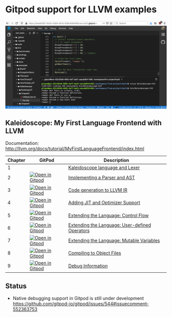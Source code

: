 # Gitpod support for LLVM examples

![GitPod Preview](gitpod-preview.png)

## Kaleidoscope: My First Language Frontend with LLVM

Documentation: http://llvm.org/docs/tutorial/MyFirstLanguageFrontend/index.html

| Chapter | GitPod | Description |
| ------- | ------ | ----------- |
| 1 |   | [Kaleidoscope language and Lexer](http://llvm.org/docs/tutorial/MyFirstLanguageFrontend/LangImpl01.html) |
| 2 |  <a href="https://gitpod.io/#example=Kaleidoscope-Ch2,source=llvm%2Fexamples%2FKaleidoscope%2FChapter2%2Ftoy.cpp/https://github.com/weliveindetail/llvm-project"><img src="https://gitpod.io/button/open-in-gitpod.svg" alt="Open in Gitpod" width="86" height="20"></a> | [Implementing a Parser and AST](http://llvm.org/docs/tutorial/MyFirstLanguageFrontend/LangImpl02.html) |
| 3 |  <a href="https://gitpod.io/#example=Kaleidoscope-Ch3,source=llvm%2Fexamples%2FKaleidoscope%2FChapter3%2Ftoy.cpp/https://github.com/weliveindetail/llvm-project"><img src="https://gitpod.io/button/open-in-gitpod.svg" alt="Open in Gitpod" width="86" height="20"></a> | [Code generation to LLVM IR](http://llvm.org/docs/tutorial/MyFirstLanguageFrontend/LangImpl03.html) |
| 4 |  <a href="https://gitpod.io/#example=Kaleidoscope-Ch4,source=llvm%2Fexamples%2FKaleidoscope%2FChapter4%2Ftoy.cpp/https://github.com/weliveindetail/llvm-project"><img src="https://gitpod.io/button/open-in-gitpod.svg" alt="Open in Gitpod" width="86" height="20"></a> | [Adding JIT and Optimizer Support](http://llvm.org/docs/tutorial/MyFirstLanguageFrontend/LangImpl04.html) |
| 5 |  <a href="https://gitpod.io/#example=Kaleidoscope-Ch5,source=llvm%2Fexamples%2FKaleidoscope%2FChapter5%2Ftoy.cpp/https://github.com/weliveindetail/llvm-project"><img src="https://gitpod.io/button/open-in-gitpod.svg" alt="Open in Gitpod" width="86" height="20"></a> | [Extending the Language: Control Flow](http://llvm.org/docs/tutorial/MyFirstLanguageFrontend/LangImpl05.html) |
| 6 |  <a href="https://gitpod.io/#example=Kaleidoscope-Ch6,source=llvm%2Fexamples%2FKaleidoscope%2FChapter6%2Ftoy.cpp/https://github.com/weliveindetail/llvm-project"><img src="https://gitpod.io/button/open-in-gitpod.svg" alt="Open in Gitpod" width="86" height="20"></a> | [Extending the Language: User-defined Operators](http://llvm.org/docs/tutorial/MyFirstLanguageFrontend/LangImpl06.html) |
| 7 |  <a href="https://gitpod.io/#example=Kaleidoscope-Ch7,source=llvm%2Fexamples%2FKaleidoscope%2FChapter7%2Ftoy.cpp/https://github.com/weliveindetail/llvm-project"><img src="https://gitpod.io/button/open-in-gitpod.svg" alt="Open in Gitpod" width="86" height="20"></a> | [Extending the Language: Mutable Variables](http://llvm.org/docs/tutorial/MyFirstLanguageFrontend/LangImpl07.html) |
| 8 |  <a href="https://gitpod.io/#example=Kaleidoscope-Ch8,source=llvm%2Fexamples%2FKaleidoscope%2FChapter8%2Ftoy.cpp/https://github.com/weliveindetail/llvm-project"><img src="https://gitpod.io/button/open-in-gitpod.svg" alt="Open in Gitpod" width="86" height="20"></a> | [Compiling to Object Files](http://llvm.org/docs/tutorial/MyFirstLanguageFrontend/LangImpl08.html) |
| 9 |  <a href="https://gitpod.io/#example=Kaleidoscope-Ch9,source=llvm%2Fexamples%2FKaleidoscope%2FChapter9%2Ftoy.cpp/https://github.com/weliveindetail/llvm-project"><img src="https://gitpod.io/button/open-in-gitpod.svg" alt="Open in Gitpod" width="86" height="20"></a> | [Debug Information](http://llvm.org/docs/tutorial/MyFirstLanguageFrontend/LangImpl09.html) |

## Status

* Native debugging support in Gitpod is still under development<br>
https://github.com/gitpod-io/gitpod/issues/544#issuecomment-552363753
